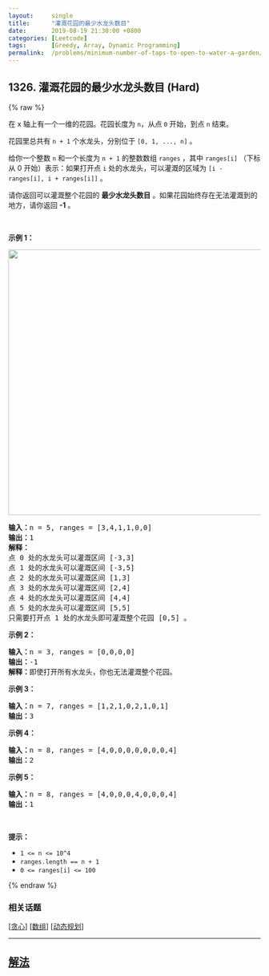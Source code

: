 ```yaml
---
layout:     single
title:      "灌溉花园的最少水龙头数目"
date:       2019-08-19 21:30:00 +0800
categories: [Leetcode]
tags:       [Greedy, Array, Dynamic Programming]
permalink:  /problems/minimum-number-of-taps-to-open-to-water-a-garden/
---
```


## 1326. 灌溉花园的最少水龙头数目 (Hard)

{% raw %}

<p>在 x 轴上有一个一维的花园。花园长度为&nbsp;<code>n</code>，从点&nbsp;<code>0</code>&nbsp;开始，到点&nbsp;<code>n</code>&nbsp;结束。</p>

<p>花园里总共有&nbsp;<code>n + 1</code> 个水龙头，分别位于&nbsp;<code>[0, 1, ..., n]</code> 。</p>

<p>给你一个整数&nbsp;<code>n</code>&nbsp;和一个长度为&nbsp;<code>n + 1</code> 的整数数组&nbsp;<code>ranges</code>&nbsp;，其中&nbsp;<code>ranges[i]</code> （下标从 0 开始）表示：如果打开点&nbsp;<code>i</code>&nbsp;处的水龙头，可以灌溉的区域为&nbsp;<code>[i -&nbsp; ranges[i], i + ranges[i]]</code>&nbsp;。</p>

<p>请你返回可以灌溉整个花园的&nbsp;<strong>最少水龙头数目</strong>&nbsp;。如果花园始终存在无法灌溉到的地方，请你返回&nbsp;<strong>-1</strong>&nbsp;。</p>

<p>&nbsp;</p>

<p><strong>示例 1：</strong></p>

<p><img alt="" src="https://assets.leetcode-cn.com/aliyun-lc-upload/uploads/2020/01/19/1685_example_1.png" style="width: 530px;"></p>

<pre><strong>输入：</strong>n = 5, ranges = [3,4,1,1,0,0]
<strong>输出：</strong>1
<strong>解释：
</strong>点 0 处的水龙头可以灌溉区间 [-3,3]
点 1 处的水龙头可以灌溉区间 [-3,5]
点 2 处的水龙头可以灌溉区间 [1,3]
点 3 处的水龙头可以灌溉区间 [2,4]
点 4 处的水龙头可以灌溉区间 [4,4]
点 5 处的水龙头可以灌溉区间 [5,5]
只需要打开点 1 处的水龙头即可灌溉整个花园 [0,5] 。
</pre>

<p><strong>示例 2：</strong></p>

<pre><strong>输入：</strong>n = 3, ranges = [0,0,0,0]
<strong>输出：</strong>-1
<strong>解释：</strong>即使打开所有水龙头，你也无法灌溉整个花园。
</pre>

<p><strong>示例 3：</strong></p>

<pre><strong>输入：</strong>n = 7, ranges = [1,2,1,0,2,1,0,1]
<strong>输出：</strong>3
</pre>

<p><strong>示例 4：</strong></p>

<pre><strong>输入：</strong>n = 8, ranges = [4,0,0,0,0,0,0,0,4]
<strong>输出：</strong>2
</pre>

<p><strong>示例 5：</strong></p>

<pre><strong>输入：</strong>n = 8, ranges = [4,0,0,0,4,0,0,0,4]
<strong>输出：</strong>1
</pre>

<p>&nbsp;</p>

<p><strong>提示：</strong></p>

<ul>
	<li><code>1 &lt;= n &lt;= 10^4</code></li>
	<li><code>ranges.length == n + 1</code></li>
	<li><code>0 &lt;= ranges[i] &lt;= 100</code></li>
</ul>

{% endraw %}

### 相关话题
  [[贪心](https://github.com/awesee/leetcode/tree/main/tag/greedy/README.md)]
  [[数组](https://github.com/awesee/leetcode/tree/main/tag/array/README.md)]
  [[动态规划](https://github.com/awesee/leetcode/tree/main/tag/dynamic-programming/README.md)]

---

## [解法](https://github.com/awesee/leetcode/tree/main/problems/minimum-number-of-taps-to-open-to-water-a-garden)
